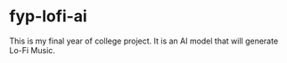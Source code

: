 # fyp-lofi-ai
This is my final year of college project. It is an AI model that will generate Lo-Fi Music.
